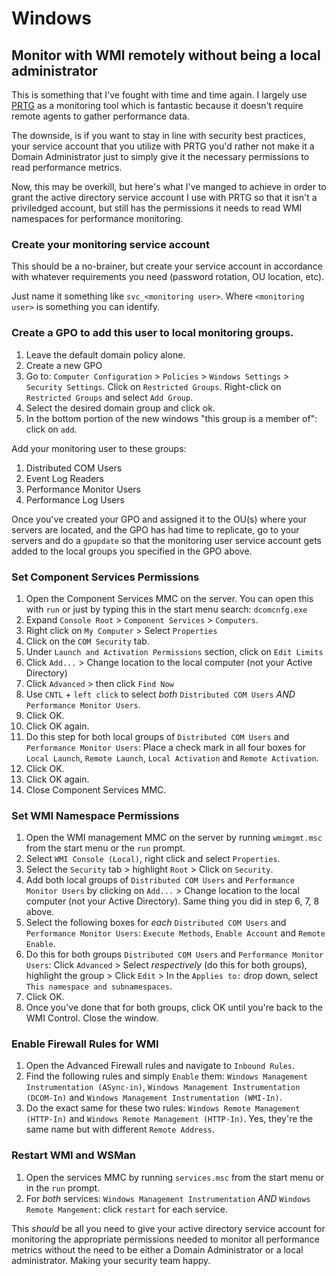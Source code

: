 # Windows

## Monitor with WMI remotely without being a local administrator

This is something that I've fought with time and time again. I largely use [PRTG](https://www.paessler.com/) as a monitoring tool which is fantastic because it doesn't require remote agents to gather performance data.

The downside, is if you want to stay in line with security best practices, your service account that you utilize with PRTG you'd rather not make it a Domain Administrator just to simply give it the necessary permissions to read performance metrics.

Now, this may be overkill, but here's what I've manged to achieve in order to grant the active directory service account I use with PRTG so that it isn't a priviledged account, but still has the permissions it needs to read WMI namespaces for performance monitoring.

### Create your monitoring service account

This should be a no-brainer, but create your service account in accordance with whatever requirements you need (password rotation, OU location, etc).

Just name it something like `svc_<monitoring user>`. Where `<monitoring user>` is something you can identify.

### Create a GPO to add this user to local monitoring groups.

1. Leave the default domain policy alone.
2. Create a new GPO
3. Go to:  `Computer Configuration` > `Policies` > `Windows Settings` > `Security Settings`. Click on `Restricted Groups`. Right-click on `Restricted Groups` and select `Add Group`.
4. Select the desired domain group and click ok.
5. In the bottom portion of the new windows "this group is a member of": click on `add`.

Add your monitoring user to these groups:

1. Distributed COM Users
2. Event Log Readers
3. Performance Monitor Users
4. Performance Log Users

Once you've created your GPO and assigned it to the OU(s) where your servers are located, and the GPO has had time to replicate, go to your servers and do a `gpupdate` so that the monitoring user service account gets added to the local groups you specified in the GPO above.

### Set Component Services Permissions

1. Open the Component Services MMC on the server.  You can open this with `run` or just by typing this in the start menu search: `dcomcnfg.exe`
2. Expand `Console Root` > `Component Services` > `Computers`.
3. Right click on `My Computer` > Select `Properties`
4. Click on the `COM Security` tab.
5. Under `Launch and Activation Permissions` section, click on `Edit Limits`
6. Click `Add...` > Change location to the local computer (not your Active Directory)
7. Click `Advanced` > then click `Find Now`
8. Use `CNTL` + `left click` to select _both_ `Distributed COM Users` *AND* `Performance Monitor Users`. 
9. Click OK.
10. Click OK again.
11. Do this step for both local groups of `Distributed COM Users` and `Performance Monitor Users`: Place a check mark in all four boxes for `Local Launch`, `Remote Launch`, `Local Activation` and `Remote Activation`.
12. Click OK.
13. Click OK again.
14. Close Component Services MMC.

### Set WMI Namespace Permissions 

1. Open the WMI management MMC on the server by running `wmimgmt.msc` from the start menu or the `run` prompt.
2. Select `WMI Console (Local)`, right click and select `Properties`.
3. Select the `Security` tab > highlight `Root` > Click on `Security`.
4. Add both local groups of `Distributed COM Users` and `Performance Monitor Users` by clicking on `Add...` > Change location to the local computer (not your Active Directory). Same thing you did in step 6, 7, 8 above.
5. Select the following boxes for *each* `Distributed COM Users` and `Performance Monitor Users`: `Execute Methods`, `Enable Account` and `Remote Enable`.
6. Do this for both groups `Distributed COM Users` and `Performance Monitor Users`: Click `Advanced` > Select _respectively_ (do this for both groups), highlight the group > Click `Edit` > In the `Applies to:` drop down, select `This namespace and subnamespaces`.
7. Click OK.
8. Once you've done that for both groups, click OK until you're back to the WMI Control. Close the window.

### Enable Firewall Rules for WMI

1. Open the Advanced Firewall rules and navigate to `Inbound Rules`.
2. Find the following rules and simply `Enable` them: `Windows Management Instrumentation (ASync-in)`, `Windows Management Instrumentation (DCOM-In)` and `Windows Management Instrumentation (WMI-In)`.
3. Do the exact same for these two rules: `Windows Remote Management (HTTP-In)` and `Windows Remote Management (HTTP-In)`. Yes, they're the same name but with different `Remote Address`.

### Restart WMI and WSMan

1. Open the services MMC by running `services.msc` from the start menu or in the `run` prompt.
2. For _both_ services: `Windows Management Instrumentation` *AND* `Windows Remote Mangement`: click `restart` for each service.

This _should_ be all you need to give your active directory service account for monitoring the appropriate permissions needed to monitor all performance metrics without the need to be either a Domain Administrator or a local administrator.  Making your security team happy.